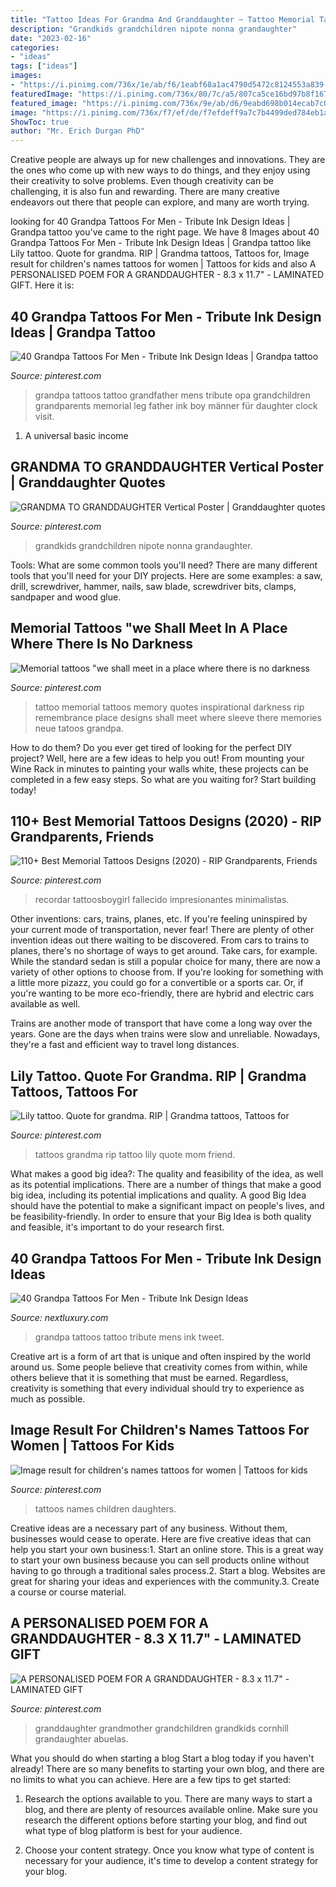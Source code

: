 ```yaml
---
title: "Tattoo Ideas For Grandma And Granddaughter ~ Tattoo Memorial Tattoos Memory Quotes Inspirational Darkness Rip Remembrance Place Designs Shall Meet Where Sleeve There Memories Neue Tatoos Grandpa"
description: "Grandkids grandchildren nipote nonna grandaughter"
date: "2023-02-16"
categories:
- "ideas"
tags: ["ideas"]
images:
- "https://i.pinimg.com/736x/1e/ab/f6/1eabf68a1ac4790d5472c8124553a839--peonies-tattoo-darkness.jpg"
featuredImage: "https://i.pinimg.com/736x/80/7c/a5/807ca5ce16bd97b8f1677bcebe0e9479.jpg"
featured_image: "https://i.pinimg.com/736x/9e/ab/d6/9eabd698b014ecab7c00a53c00667ef7--grandfather-tattoo-grandpa-tattoo.jpg"
image: "https://i.pinimg.com/736x/f7/ef/de/f7efdeff9a7c7b4499ded784eb1a88e8.jpg"
ShowToc: true
author: "Mr. Erich Durgan PhD"
---
```



Creative people are always up for new challenges and innovations. They are the ones who come up with new ways to do things, and they enjoy using their creativity to solve problems. Even though creativity can be challenging, it is also fun and rewarding. There are many creative endeavors out there that people can explore, and many are worth trying.

	

		
looking for 40 Grandpa Tattoos For Men - Tribute Ink Design Ideas | Grandpa tattoo you've came to the right page. We have 8 Images about 40 Grandpa Tattoos For Men - Tribute Ink Design Ideas | Grandpa tattoo like Lily tattoo. Quote for grandma. RIP | Grandma tattoos, Tattoos for, Image result for children&#039;s names tattoos for women | Tattoos for kids and also A PERSONALISED POEM FOR A GRANDDAUGHTER - 8.3 x 11.7&quot; - LAMINATED GIFT. Here it is:
		
    
## 40 Grandpa Tattoos For Men - Tribute Ink Design Ideas | Grandpa Tattoo

<img loading=lazy src="https://i.pinimg.com/736x/9e/ab/d6/9eabd698b014ecab7c00a53c00667ef7--grandfather-tattoo-grandpa-tattoo.jpg" onerror="this.onerror=null;this.src='https://tse1.mm.bing.net/th?id=OIP.sDuZvxpILCjfCZcn3Sb1HQHaJQ&amp;pid=15.1';" alt="40 Grandpa Tattoos For Men - Tribute Ink Design Ideas | Grandpa tattoo">

_Source: pinterest.com_

>grandpa tattoos tattoo grandfather mens tribute opa grandchildren grandparents memorial leg father ink boy männer für daughter clock visit. 

	

1. A universal basic income

    
## GRANDMA TO GRANDDAUGHTER Vertical Poster | Granddaughter Quotes

<img loading=lazy src="https://i.pinimg.com/736x/f7/ef/de/f7efdeff9a7c7b4499ded784eb1a88e8.jpg" onerror="this.onerror=null;this.src='https://tse4.mm.bing.net/th?id=OIP.qyLd6SvhpK1RI-w8PwxM1gHaJQ&amp;pid=15.1';" alt="GRANDMA TO GRANDDAUGHTER Vertical Poster | Granddaughter quotes">

_Source: pinterest.com_

>grandkids grandchildren nipote nonna grandaughter. 

	

Tools: What are some common tools you'll need?
There are many different tools that you'll need for your DIY projects. Here are some examples: a saw, drill, screwdriver, hammer, nails, saw blade, screwdriver bits, clamps, sandpaper and wood glue.

    
## Memorial Tattoos &quot;we Shall Meet In A Place Where There Is No Darkness

<img loading=lazy src="https://i.pinimg.com/736x/1e/ab/f6/1eabf68a1ac4790d5472c8124553a839--peonies-tattoo-darkness.jpg" onerror="this.onerror=null;this.src='https://tse4.mm.bing.net/th?id=OIP.JUwMB4eh1jz-aW2sGDjM5gHaJQ&amp;pid=15.1';" alt="Memorial tattoos &quot;we shall meet in a place where there is no darkness">

_Source: pinterest.com_

>tattoo memorial tattoos memory quotes inspirational darkness rip remembrance place designs shall meet where sleeve there memories neue tatoos grandpa. 

	

How to do them?
Do you ever get tired of looking for the perfect DIY project? Well, here are a few ideas to help you out! From mounting your Wine Rack in minutes to painting your walls white, these projects can be completed in a few easy steps. So what are you waiting for? Start building today!

    
## 110+ Best Memorial Tattoos Designs (2020) - RIP Grandparents, Friends

<img loading=lazy src="https://i.pinimg.com/736x/4c/24/db/4c24db78226959f73d00d896d7984b9f.jpg" onerror="this.onerror=null;this.src='https://tse3.mm.bing.net/th?id=OIP._YY0S8GpayC36GT83kOp3AHaJB&amp;pid=15.1';" alt="110+ Best Memorial Tattoos Designs (2020) - RIP Grandparents, Friends">

_Source: pinterest.com_

>recordar tattoosboygirl fallecido impresionantes minimalistas. 

	

Other inventions: cars, trains, planes, etc.
If you're feeling uninspired by your current mode of transportation, never fear! There are plenty of other invention ideas out there waiting to be discovered. From cars to trains to planes, there's no shortage of ways to get around.
Take cars, for example. While the standard sedan is still a popular choice for many, there are now a variety of other options to choose from. If you're looking for something with a little more pizazz, you could go for a convertible or a sports car. Or, if you're wanting to be more eco-friendly, there are hybrid and electric cars available as well.

Trains are another mode of transport that have come a long way over the years. Gone are the days when trains were slow and unreliable. Nowadays, they're a fast and efficient way to travel long distances.

    
## Lily Tattoo. Quote For Grandma. RIP | Grandma Tattoos, Tattoos For

<img loading=lazy src="https://i.pinimg.com/736x/f4/08/2b/f4082b785b96f062e8d5864b049f9917.jpg" onerror="this.onerror=null;this.src='https://tse2.mm.bing.net/th?id=OIP.vAxnkjXXQ6GFyviOcWywwAHaNL&amp;pid=15.1';" alt="Lily tattoo. Quote for grandma. RIP | Grandma tattoos, Tattoos for">

_Source: pinterest.com_

>tattoos grandma rip tattoo lily quote mom friend. 

	

What makes a good big idea?: The quality and feasibility of the idea, as well as its potential implications.
There are a number of things that make a good big idea, including its potential implications and quality. A good Big Idea should have the potential to make a significant impact on people's lives, and be feasibility-friendly. In order to ensure that your Big Idea is both quality and feasible, it's important to do your research first.

    
## 40 Grandpa Tattoos For Men - Tribute Ink Design Ideas

<img loading=lazy src="http://nextluxury.com/wp-content/uploads/new-school-mens-portrait-grandpa-tattoo-on-leg.jpg" onerror="this.onerror=null;this.src='https://tse1.mm.bing.net/th?id=OIP.K_aOev_d5RIhNJoDVpaYEAHaHt&amp;pid=15.1';" alt="40 Grandpa Tattoos For Men - Tribute Ink Design Ideas">

_Source: nextluxury.com_

>grandpa tattoos tattoo tribute mens ink tweet. 

	

Creative art is a form of art that is unique and often inspired by the world around us. Some people believe that creativity comes from within, while others believe that it is something that must be earned. Regardless, creativity is something that every individual should try to experience as much as possible.

    
## Image Result For Children&#039;s Names Tattoos For Women | Tattoos For Kids

<img loading=lazy src="https://i.pinimg.com/736x/02/42/1b/02421b2f81dcc6bd26ad57448ceaca34.jpg" onerror="this.onerror=null;this.src='https://tse4.mm.bing.net/th?id=OIP.LXgZR0fbsSDqh0G1AwbkIQAAAA&amp;pid=15.1';" alt="Image result for children&#039;s names tattoos for women | Tattoos for kids">

_Source: pinterest.com_

>tattoos names children daughters. 

	

Creative ideas are a necessary part of any business. Without them, businesses would cease to operate. Here are five creative ideas that can help you start your own business:1. Start an online store. This is a great way to start your own business because you can sell products online without having to go through a traditional sales process.2. Start a blog. Websites are great for sharing your ideas and experiences with the community.3. Create a course or course material.

    
## A PERSONALISED POEM FOR A GRANDDAUGHTER - 8.3 X 11.7&quot; - LAMINATED GIFT

<img loading=lazy src="https://i.pinimg.com/736x/80/7c/a5/807ca5ce16bd97b8f1677bcebe0e9479.jpg" onerror="this.onerror=null;this.src='https://tse3.mm.bing.net/th?id=OIP.9TzvjTSlE2Al8QaTwpegvAAAAA&amp;pid=15.1';" alt="A PERSONALISED POEM FOR A GRANDDAUGHTER - 8.3 x 11.7&quot; - LAMINATED GIFT">

_Source: pinterest.com_

>granddaughter grandmother grandchildren grandkids cornhill grandaughter abuelas. 

	

What you should do when starting a blog
Start a blog today if you haven't already! There are so many benefits to starting your own blog, and there are no limits to what you can achieve. Here are a few tips to get started:
1. Research the options available to you. There are many ways to start a blog, and there are plenty of resources available online. Make sure you research the different options before starting your blog, and find out what type of blog platform is best for your audience.

2. Choose your content strategy. Once you know what type of content is necessary for your audience, it's time to develop a content strategy for your blog.

